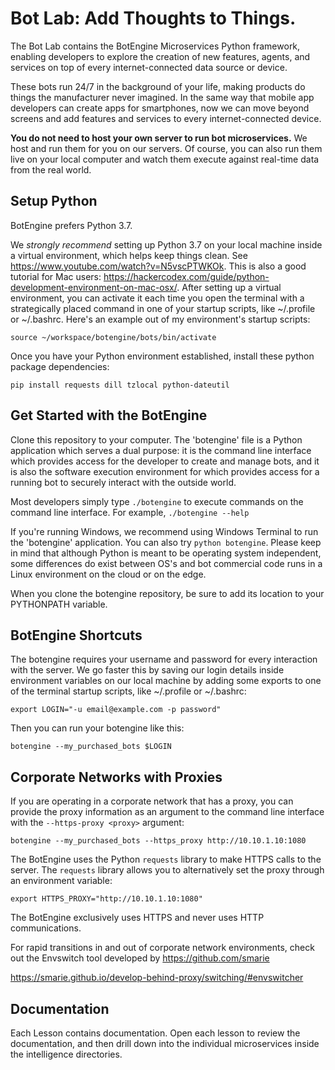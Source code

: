# Bot Lab: Add Thoughts to Things.

The Bot Lab contains the BotEngine Microservices Python framework, enabling developers to explore the creation of new features, agents, and services on top of every internet-connected data source or device. 

These bots run 24/7 in the background of your life, making products do things the manufacturer never imagined. In the same way that mobile app developers can create apps for smartphones, now we can move beyond screens and add features and services to every internet-connected device. 

**You do not need to host your own server to run bot microservices.** We host and run them for you on our servers. Of course, you can also run them live on your local computer and watch them execute against real-time data from the real world.


## Setup Python

BotEngine prefers Python 3.7.

We *strongly recommend* setting up Python 3.7 on your local machine inside a virtual environment, which helps keep things clean. See https://www.youtube.com/watch?v=N5vscPTWKOk.  This is also a good tutorial for Mac users: https://hackercodex.com/guide/python-development-environment-on-mac-osx/. After setting up a virtual environment, you can activate it each time you open the terminal with a strategically placed command in one of your startup scripts, like ~/.profile or ~/.bashrc. Here's an example out of my environment's startup scripts:

`source ~/workspace/botengine/bots/bin/activate`

Once you have your Python environment established, install these python package dependencies:

`pip install requests dill tzlocal python-dateutil`


## Get Started with the BotEngine

Clone this repository to your computer. The 'botengine' file is a Python application which serves a dual purpose: it is the command line interface which provides access for the developer to create and manage bots, and it is also the software execution environment for which provides access for a running bot to securely interact with the outside world.

Most developers simply type `./botengine` to execute commands on the command line interface. For example, `./botengine --help`

If you're running Windows, we recommend using Windows Terminal to run the 'botengine' application. You can also try `python botengine`. Please keep in mind that although Python is meant to be operating system independent, some differences do exist between OS's and bot commercial code runs in a Linux environment on the cloud or on the edge.

When you clone the botengine repository, be sure to add its location to your PYTHONPATH variable.


## BotEngine Shortcuts

The botengine requires your username and password for every interaction with the server. We go faster this by saving our login details inside environment variables on our local machine by adding some exports to one of the terminal startup scripts, like ~/.profile or ~/.bashrc:

`export LOGIN="-u email@example.com -p password"`

Then you can run your botengine like this:

`botengine --my_purchased_bots $LOGIN`


## Corporate Networks with Proxies

If you are operating in a corporate network that has a proxy, you can provide the proxy information as an argument to the command line interface with the `--https-proxy <proxy>` argument:

`botengine --my_purchased_bots --https_proxy http://10.10.1.10:1080`

The BotEngine uses the Python `requests` library to make HTTPS calls to the server. The `requests` library allows you to alternatively set the proxy through an environment variable:

`export HTTPS_PROXY="http://10.10.1.10:1080"`

The BotEngine exclusively uses HTTPS and never uses HTTP communications. 

For rapid transitions in and out of corporate network environments, check out the Envswitch tool developed by https://github.com/smarie

https://smarie.github.io/develop-behind-proxy/switching/#envswitcher


## Documentation

Each Lesson contains documentation. Open each lesson to review the documentation, and then drill down into the individual microservices inside the intelligence directories.

